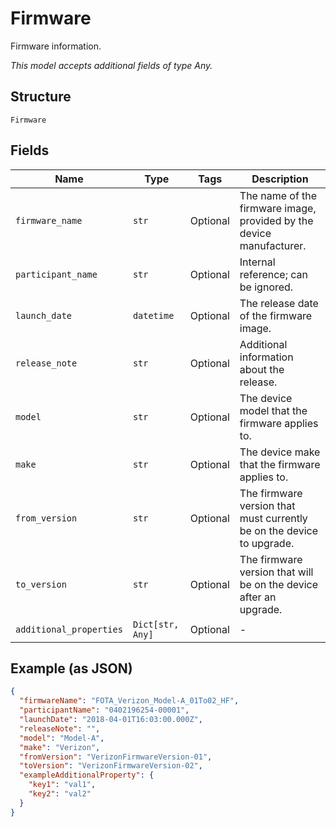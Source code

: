 
# Firmware

Firmware information.

*This model accepts additional fields of type Any.*

## Structure

`Firmware`

## Fields

| Name | Type | Tags | Description |
|  --- | --- | --- | --- |
| `firmware_name` | `str` | Optional | The name of the firmware image, provided by the device manufacturer. |
| `participant_name` | `str` | Optional | Internal reference; can be ignored. |
| `launch_date` | `datetime` | Optional | The release date of the firmware image. |
| `release_note` | `str` | Optional | Additional information about the release. |
| `model` | `str` | Optional | The device model that the firmware applies to. |
| `make` | `str` | Optional | The device make that the firmware applies to. |
| `from_version` | `str` | Optional | The firmware version that must currently be on the device to upgrade. |
| `to_version` | `str` | Optional | The firmware version that will be on the device after an upgrade. |
| `additional_properties` | `Dict[str, Any]` | Optional | - |

## Example (as JSON)

```json
{
  "firmwareName": "FOTA_Verizon_Model-A_01To02_HF",
  "participantName": "0402196254-00001",
  "launchDate": "2018-04-01T16:03:00.000Z",
  "releaseNote": "",
  "model": "Model-A",
  "make": "Verizon",
  "fromVersion": "VerizonFirmwareVersion-01",
  "toVersion": "VerizonFirmwareVersion-02",
  "exampleAdditionalProperty": {
    "key1": "val1",
    "key2": "val2"
  }
}
```


